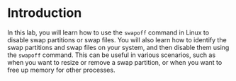 # Introduction

In this lab, you will learn how to use the `swapoff` command in Linux to disable swap partitions or swap files. You will also learn how to identify the swap partitions and swap files on your system, and then disable them using the `swapoff` command. This can be useful in various scenarios, such as when you want to resize or remove a swap partition, or when you want to free up memory for other processes.
